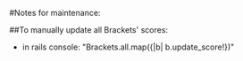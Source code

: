 #Notes for maintenance: 

##To manually update all Brackets' scores:
- in rails console: "Brackets.all.map({|b| b.update_score!})"